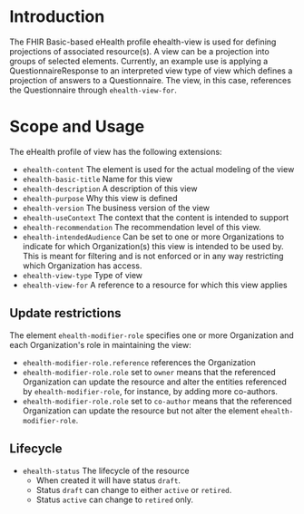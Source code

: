 # Introduction
The FHIR Basic-based eHealth profile ehealth-view is used for defining projections of associated resource(s). A view can be a projection into groups of selected elements. Currently, an example use is applying a QuestionnaireResponse to an interpreted view type of view which defines a projection of answers to a Questionnaire. The view, in this case, references the Questionnaire through `ehealth-view-for`.

# Scope and Usage
The eHealth profile of view has the following extensions:
* `ehealth-content` The element is used for the actual modeling of the view
* `ehealth-basic-title` Name for this view
* `ehealth-description` A description of this view
* `ehealth-purpose` Why this view is defined
* `ehealth-version` The business version of the view
* `ehealth-useContext` The context that the content is intended to support
* `ehealth-recommendation` The recommendation level of this view.
* `ehealth-intendedAudience` Can be set to one or more Organizations to indicate for which Organization(s) this view is intended to be used by. This is meant for filtering and is not enforced or in any way restricting which Organization has access.
* `ehealth-view-type` Type of view 
* `ehealth-view-for` A reference to a resource for which this view applies

## Update restrictions
The element `ehealth-modifier-role` specifies one or more Organization and each Organization's role in maintaining
the view:

* `ehealth-modifier-role.reference` references the Organization
* `ehealth-modifier-role.role` set to `owner` means that the referenced Organization can update the resource
  and alter the entities referenced by `ehealth-modifier-role`, for instance, by adding more co-authors.
* `ehealth-modifier-role.role` set to `co-author` means that the referenced Organization can update the resource
  but not alter the element `ehealth-modifier-role`.

## Lifecycle
* `ehealth-status` The lifecycle of the resource
    - When created it will have status `draft`.
    - Status `draft` can change to either `active` or `retired`.
    - Status `active` can change to `retired` only.
